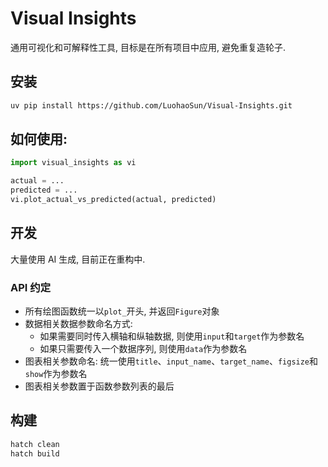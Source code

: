 # Visual Insights

通用可视化和可解释性工具, 目标是在所有项目中应用, 避免重复造轮子.

## 安装

```bash
uv pip install https://github.com/LuohaoSun/Visual-Insights.git
```

## 如何使用:

```python
import visual_insights as vi

actual = ...
predicted = ...
vi.plot_actual_vs_predicted(actual, predicted)
```

## 开发

大量使用 AI 生成, 目前正在重构中.

### API 约定

- 所有绘图函数统一以`plot_`开头, 并返回`Figure`对象
- 数据相关数据参数命名方式:
  - 如果需要同时传入横轴和纵轴数据, 则使用`input`和`target`作为参数名
  - 如果只需要传入一个数据序列, 则使用`data`作为参数名
- 图表相关参数命名: 统一使用`title`、`input_name`、`target_name`、`figsize`和`show`作为参数名
- 图表相关参数置于函数参数列表的最后

## 构建

```bash
hatch clean
hatch build
```
